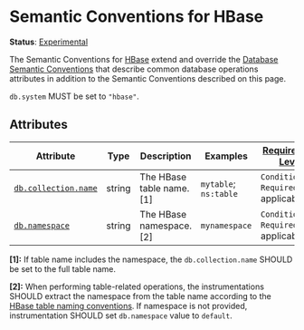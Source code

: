 <!--- Hugo front matter used to generate the website version of this page:
linkTitle: HBase
--->

# Semantic Conventions for HBase

**Status**: [Experimental][DocumentStatus]

The Semantic Conventions for [HBase](https://hbase.apache.org/) extend and override the [Database Semantic Conventions](database-spans.md)
that describe common database operations attributes in addition to the Semantic Conventions
described on this page.

`db.system` MUST be set to `"hbase"`.

## Attributes

<!-- semconv db.hbase(full,tag=tech-specific) -->
<!-- NOTE: THIS TEXT IS AUTOGENERATED. DO NOT EDIT BY HAND. -->
<!-- see templates/registry/markdown/snippet.md.j2 -->


| Attribute  | Type | Description  | Examples  | [Requirement Level](https://opentelemetry.io/docs/specs/semconv/general/attribute-requirement-level/) | Stability |
|---|---|---|---|---|---|
| [`db.collection.name`](/docs/attributes-registry/db.md) | string | The HBase table name. [1] | `mytable`; `ns:table` | `Conditionally Required` If applicable. | ![Experimental](https://img.shields.io/badge/-experimental-blue) |
| [`db.namespace`](/docs/attributes-registry/db.md) | string | The HBase namespace. [2] | `mynamespace` | `Conditionally Required` If applicable. | ![Experimental](https://img.shields.io/badge/-experimental-blue) |



**[1]:** If table name includes the namespace, the `db.collection.name` SHOULD be set to the full table name.

**[2]:** When performing table-related operations, the instrumentations SHOULD extract the namespace from the table name according to the [HBase table naming conventions](https://hbase.apache.org/book.html#namespace_creation). If namespace is not provided, instrumentation SHOULD set `db.namespace` value to `default`.


<!-- END AUTOGENERATED TEXT -->
<!-- endsemconv -->

[DocumentStatus]: https://github.com/open-telemetry/opentelemetry-specification/tree/v1.31.0/specification/document-status.md
